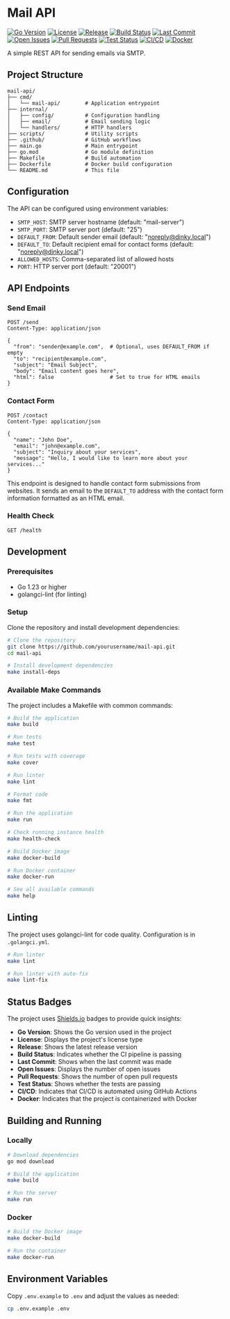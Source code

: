 # Mail API

[![Go Version](https://img.shields.io/github/go-mod/go-version/nahuelsantos/mail-api?logo=go&logoColor=white&style=for-the-badge)](https://github.com/nahuelsantos/mail-api)
[![License](https://img.shields.io/github/license/nahuelsantos/mail-api?style=for-the-badge)](https://github.com/nahuelsantos/mail-api/blob/main/LICENSE)
[![Release](https://img.shields.io/github/v/release/nahuelsantos/mail-api?include_prereleases&style=for-the-badge)](https://github.com/nahuelsantos/mail-api/releases)
[![Build Status](https://img.shields.io/github/actions/workflow/status/nahuelsantos/mail-api/go.yml?branch=main&style=for-the-badge)](https://github.com/nahuelsantos/mail-api/actions)
[![Last Commit](https://img.shields.io/github/last-commit/nahuelsantos/mail-api?style=for-the-badge)](https://github.com/nahuelsantos/mail-api/commits/main)
[![Open Issues](https://img.shields.io/github/issues/nahuelsantos/mail-api?style=for-the-badge)](https://github.com/nahuelsantos/mail-api/issues)
[![Pull Requests](https://img.shields.io/github/issues-pr/nahuelsantos/mail-api?style=for-the-badge)](https://github.com/nahuelsantos/mail-api/pulls)
[![Test Status](https://img.shields.io/badge/tests-passing-brightgreen?style=for-the-badge)](https://github.com/nahuelsantos/mail-api/actions)
[![CI/CD](https://img.shields.io/badge/CI/CD-Automated-43a047?logo=github-actions&logoColor=white&style=for-the-badge)](https://github.com/nahuelsantos/mail-api/actions)
[![Docker](https://img.shields.io/badge/Docker-Ready-2496ED?logo=docker&logoColor=white&style=for-the-badge)](https://github.com/nahuelsantos/mail-api/blob/main/Dockerfile)

A simple REST API for sending emails via SMTP.

## Project Structure

```
mail-api/
├── cmd/
│   └── mail-api/        # Application entrypoint
├── internal/
│   ├── config/          # Configuration handling
│   ├── email/           # Email sending logic
│   └── handlers/        # HTTP handlers
├── scripts/             # Utility scripts
├── .github/             # GitHub workflows
├── main.go              # Main entrypoint
├── go.mod               # Go module definition
├── Makefile             # Build automation
├── Dockerfile           # Docker build configuration
└── README.md            # This file
```

## Configuration

The API can be configured using environment variables:

- `SMTP_HOST`: SMTP server hostname (default: "mail-server")
- `SMTP_PORT`: SMTP server port (default: "25")
- `DEFAULT_FROM`: Default sender email (default: "noreply@dinky.local")
- `DEFAULT_TO`: Default recipient email for contact forms (default: "noreply@dinky.local")
- `ALLOWED_HOSTS`: Comma-separated list of allowed hosts
- `PORT`: HTTP server port (default: "20001")

## API Endpoints

### Send Email

```
POST /send
Content-Type: application/json

{
  "from": "sender@example.com",  # Optional, uses DEFAULT_FROM if empty
  "to": "recipient@example.com",
  "subject": "Email Subject",
  "body": "Email content goes here",
  "html": false                  # Set to true for HTML emails
}
```

### Contact Form

```
POST /contact
Content-Type: application/json

{
  "name": "John Doe",
  "email": "john@example.com",
  "subject": "Inquiry about your services",
  "message": "Hello, I would like to learn more about your services..."
}
```

This endpoint is designed to handle contact form submissions from websites. It sends an email to the `DEFAULT_TO` address with the contact form information formatted as an HTML email.

### Health Check

```
GET /health
```

## Development

### Prerequisites

- Go 1.23 or higher
- golangci-lint (for linting)

### Setup

Clone the repository and install development dependencies:

```bash
# Clone the repository
git clone https://github.com/yourusername/mail-api.git
cd mail-api

# Install development dependencies
make install-deps
```

### Available Make Commands

The project includes a Makefile with common commands:

```bash
# Build the application
make build

# Run tests
make test

# Run tests with coverage
make cover

# Run linter
make lint

# Format code
make fmt

# Run the application
make run

# Check running instance health
make health-check

# Build Docker image
make docker-build

# Run Docker container
make docker-run

# See all available commands
make help
```

## Linting

The project uses golangci-lint for code quality. Configuration is in `.golangci.yml`.

```bash
# Run linter
make lint

# Run linter with auto-fix
make lint-fix
```

## Status Badges

The project uses [Shields.io](https://shields.io/) badges to provide quick insights:

- **Go Version**: Shows the Go version used in the project
- **License**: Displays the project's license type
- **Release**: Shows the latest release version
- **Build Status**: Indicates whether the CI pipeline is passing
- **Last Commit**: Shows when the last commit was made
- **Open Issues**: Displays the number of open issues
- **Pull Requests**: Shows the number of open pull requests
- **Test Status**: Shows whether the tests are passing
- **CI/CD**: Indicates that CI/CD is automated using GitHub Actions
- **Docker**: Indicates that the project is containerized with Docker

## Building and Running

### Locally

```bash
# Download dependencies
go mod download

# Build the application
make build

# Run the server
make run
```

### Docker

```bash
# Build the Docker image
make docker-build

# Run the container
make docker-run
```

## Environment Variables

Copy `.env.example` to `.env` and adjust the values as needed:

```bash
cp .env.example .env
```